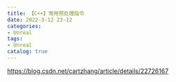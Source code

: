 ```yaml
---
title: 【C++】常用预处理指令
date: 2022-3-12 23-12
categories:
- Unreal
tags:
- Unreal
catalog: true
---
```


<https://blog.csdn.net/cartzhang/article/details/22726167>
